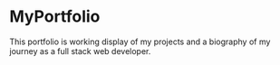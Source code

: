 # MyPortfolio

This portfolio is working display of my projects and a biography of my journey as a full stack web developer.
